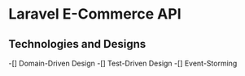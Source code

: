 # Laravel E-Commerce API

## Technologies and Designs

-[] Domain-Driven Design
-[] Test-Driven Design
-[] Event-Storming
